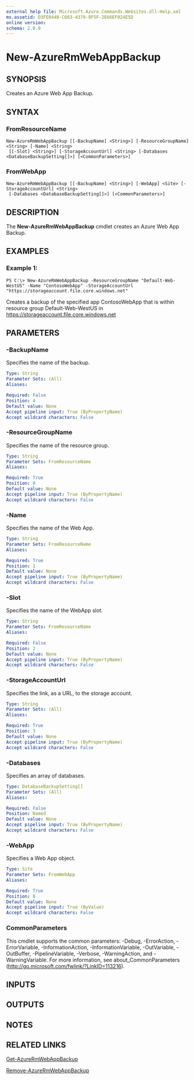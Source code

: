 ```yaml
---
external help file: Microsoft.Azure.Commands.Websites.dll-Help.xml
ms.assetid: D3FE0440-C663-4379-8F5F-2E66EF024E5D
online version: 
schema: 2.0.0
---
```


# New-AzureRmWebAppBackup

## SYNOPSIS
Creates an Azure Web App Backup.

## SYNTAX

### FromResourceName
```
New-AzureRmWebAppBackup [[-BackupName] <String>] [-ResourceGroupName] <String> [-Name] <String>
 [[-Slot] <String>] [-StorageAccountUrl] <String> [-Databases <DatabaseBackupSetting[]>] [<CommonParameters>]
```

### FromWebApp
```
New-AzureRmWebAppBackup [[-BackupName] <String>] [-WebApp] <Site> [-StorageAccountUrl] <String>
 [-Databases <DatabaseBackupSetting[]>] [<CommonParameters>]
```

## DESCRIPTION
The **New-AzureRmWebAppBackup** cmdlet creates an Azure Web App Backup.

## EXAMPLES

### Example 1:
```
PS C:\> New-AzureRmWebAppBackup -ResourceGroupName "Default-Web-WestUS" -Name "ContosoWebApp" -StorageAccountUrl "https://storageaccount.file.core.windows.net"
```

Creates a backup of the specified app ContosoWebApp that is within resource group Default-Web-WestUS in https://storageaccount.file.core.windows.net

## PARAMETERS

### -BackupName
Specifies the name of the backup.

```yaml
Type: String
Parameter Sets: (All)
Aliases: 

Required: False
Position: 4
Default value: None
Accept pipeline input: True (ByPropertyName)
Accept wildcard characters: False
```

### -ResourceGroupName
Specifies the name of the resource group.

```yaml
Type: String
Parameter Sets: FromResourceName
Aliases: 

Required: True
Position: 0
Default value: None
Accept pipeline input: True (ByPropertyName)
Accept wildcard characters: False
```

### -Name
Specifies the name of the Web App.

```yaml
Type: String
Parameter Sets: FromResourceName
Aliases: 

Required: True
Position: 1
Default value: None
Accept pipeline input: True (ByPropertyName)
Accept wildcard characters: False
```

### -Slot
Specifies the name of the WebApp slot.

```yaml
Type: String
Parameter Sets: FromResourceName
Aliases: 

Required: False
Position: 2
Default value: None
Accept pipeline input: True (ByPropertyName)
Accept wildcard characters: False
```

### -StorageAccountUrl
Specifies the link, as a URL, to the storage account.

```yaml
Type: String
Parameter Sets: (All)
Aliases: 

Required: True
Position: 3
Default value: None
Accept pipeline input: True (ByPropertyName)
Accept wildcard characters: False
```

### -Databases
Specifies an array of databases.

```yaml
Type: DatabaseBackupSetting[]
Parameter Sets: (All)
Aliases: 

Required: False
Position: Named
Default value: None
Accept pipeline input: True (ByPropertyName)
Accept wildcard characters: False
```

### -WebApp
Specifies a Web App object.

```yaml
Type: Site
Parameter Sets: FromWebApp
Aliases: 

Required: True
Position: 0
Default value: None
Accept pipeline input: True (ByValue)
Accept wildcard characters: False
```

### CommonParameters
This cmdlet supports the common parameters: -Debug, -ErrorAction, -ErrorVariable, -InformationAction, -InformationVariable, -OutVariable, -OutBuffer, -PipelineVariable, -Verbose, -WarningAction, and -WarningVariable. For more information, see about_CommonParameters (http://go.microsoft.com/fwlink/?LinkID=113216).

## INPUTS

## OUTPUTS

## NOTES

## RELATED LINKS

[Get-AzureRmWebAppBackup](./Get-AzureRmWebAppBackup.md)

[Remove-AzureRmWebAppBackup](./Remove-AzureRmWebAppBackup.md)
